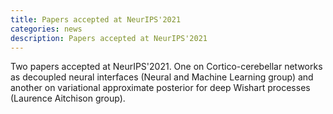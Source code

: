 ```yaml
---
title: Papers accepted at NeurIPS'2021
categories: news
description: Papers accepted at NeurIPS'2021
---
```


Two papers accepted at NeurIPS'2021. One on Cortico-cerebellar networks as decoupled neural interfaces (Neural and Machine Learning group) and another on variational approximate posterior for deep Wishart processes (Laurence Aitchison group).